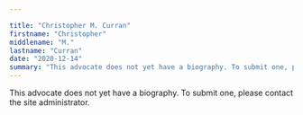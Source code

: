 ```yaml
---

title: "Christopher M. Curran"
firstname: "Christopher"
middlename: "M."
lastname: "Curran"
date: "2020-12-14"
summary: "This advocate does not yet have a biography. To submit one, please contact the site administrator."
---
```

This advocate does not yet have a biography. To submit one, please contact the site administrator.

